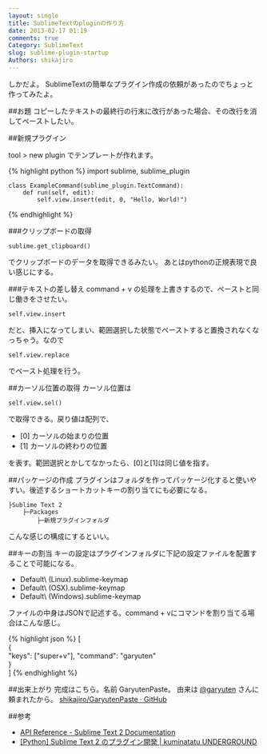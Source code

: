 ```yaml
---
layout: single
title: SublimeTextのpluginの作り方
date: 2013-02-17 01:19
comments: true
Category: SublimeText
slug: sublime-plugin-startup
Authors: shikajiro
---
```

しかだよ。
SublimeTextの簡単なプラグイン作成の依頼があったのでちょっと作ってみたよ。

##お題
コピーしたテキストの最終行の行末に改行があった場合、その改行を消してペーストしたい。

##新規プラグイン

tool > new plugin でテンプレートが作れます。

{% highlight python %}
    import sublime, sublime_plugin

    class ExampleCommand(sublime_plugin.TextCommand):
        def run(self, edit):
            self.view.insert(edit, 0, "Hello, World!")
{% endhighlight %}

###クリップボードの取得

    sublime.get_clipboard()

でクリップボードのデータを取得できるみたい。
あとはpythonの正規表現で良い感じにする。

###テキストの差し替え
command + v の処理を上書きするので、ペーストと同じ働きをさせたい。

    self.view.insert

だと、挿入になってしまい、範囲選択した状態でペーストすると置換されなくなっちゃう。なので

    self.view.replace

でペースト処理を行う。

##カーソル位置の取得
カーソル位置は

    self.view.sel()

で取得できる。戻り値は配列で、

- [0] カーソルの始まりの位置
- [1] カーソルの終わりの位置

を表す。範囲選択とかしてなかったら、[0]と[1]は同じ値を指す。

##パッケージの作成
プラグインはフォルダを作ってパッケージ化すると使いやすい。後述するショートカットキーの割り当てにも必要になる。

    ├Sublime Text 2
        ├─Packages
            ├─新規プラグインフォルダ
こんな感じの構成にするといい。

##キーの割当
キーの設定はプラグインフォルダに下記の設定ファイルを配置することで可能になる。

- Default\ (Linux).sublime-keymap
- Default\ (OSX).sublime-keymap
- Default\ (Windows).sublime-keymap

ファイルの中身はJSONで記述する。command + vにコマンドを割り当てる場合はこんな感じ。

{% highlight json %}
[  
    {  
        "keys": ["super+v"], "command": "garyuten"  
    }  
]
{% endhighlight %}

##出来上がり
完成はこちら。名前 GaryutenPaste。
由来は [@garyuten](http://twitter.com/garyuten) さんに頼まれたから。
[shikajiro/GaryutenPaste · GitHub](https://github.com/shikajiro/GaryutenPaste)

##参考

- [API Reference - Sublime Text 2 Documentation](http://www.sublimetext.com/docs/2/api_reference.html)
- [[Python] Sublime Text 2 のプラグイン開発 | kuminatatu UNDERGROUND](http://www.lackland.jp/13ug/?p=234)
